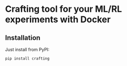 # Crafting tool for your ML/RL experiments with Docker

## Installation 

Just install from PyPI:

```pip install crafting```
